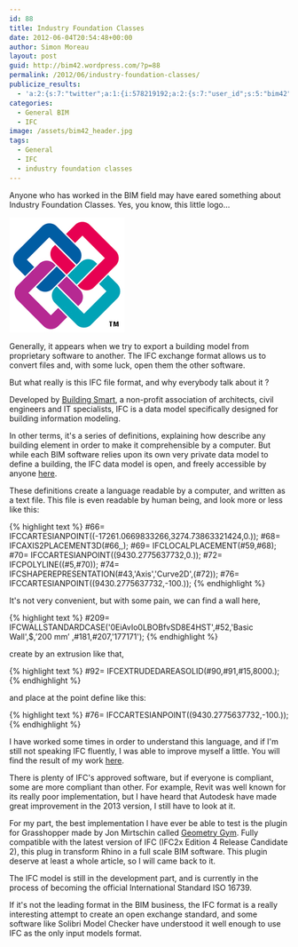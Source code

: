 ```yaml
---
id: 88
title: Industry Foundation Classes
date: 2012-06-04T20:54:48+00:00
author: Simon Moreau
layout: post
guid: http://bim42.wordpress.com/?p=88
permalink: /2012/06/industry-foundation-classes/
publicize_results:
  - 'a:2:{s:7:"twitter";a:1:{i:578219192;a:2:{s:7:"user_id";s:5:"bim42";s:7:"post_id";s:18:"209750099994214401";}}s:2:"fb";a:1:{i:589116337;a:2:{s:7:"user_id";s:9:"589116337";s:7:"post_id";s:17:"10150855159261338";}}}'
categories:
  - General BIM
  - IFC
image: /assets/bim42_header.jpg
tags:
  - General
  - IFC
  - industry foundation classes
---
```

Anyone who has worked in the BIM field may have eared something about Industry Foundation Classes. Yes, you know, this little logo... 

![ifclogo](/assets/2012/06/ifclogo.jpg)

Generally, it appears when we try to export a building model from proprietary software to another. The IFC exchange format allows us to convert files and, with some luck, open them the other software.

But what really is this IFC file format, and why everybody talk about it ?

Developed by [Building Smart](http://buildingsmart.com/), a non-profit association of architects, civil engineers and IT specialists, IFC is a data model specifically designed for building information modeling.

In other terms, it's a series of definitions, explaining how describe any building element in order to make it comprehensible by a computer. But while each BIM software relies upon its own very private data model to define a building, the IFC data model is open, and freely accessible by anyone [here](http://www.buildingsmart-tech.org/ifc/IFC2x4/rc2/html/index.htm).

These definitions create a language readable by a computer, and written as a text file. This file is even readable by human being, and look more or less like this:

{% highlight text %}
#66= IFCCARTESIANPOINT((-17261.0669833266,3274.73863321424,0.));
#68= IFCAXIS2PLACEMENT3D(#66,$,$);
#69= IFCLOCALPLACEMENT(#59,#68);
#70= IFCCARTESIANPOINT((9430.2775637732,0.));
#72= IFCPOLYLINE((#5,#70));
#74= IFCSHAPEREPRESENTATION(#43,'Axis','Curve2D',(#72));
#76= IFCCARTESIANPOINT((9430.2775637732,-100.));
{% endhighlight %}

It's not very convenient, but with some pain, we can find a wall here,

{% highlight text %}
#209= IFCWALLSTANDARDCASE('0EiAvIo0LBOBfvSD8E4HST',#52,'Basic Wall',$,’200 mm’ ,#181,#207,'177171');
{% endhighlight %}

create by an extrusion like that,

{% highlight text %}
#92= IFCEXTRUDEDAREASOLID(#90,#91,#15,8000.);
{% endhighlight %}

and place at the point define like this:

{% highlight text %}
#76= IFCCARTESIANPOINT((9430.2775637732,-100.));
{% endhighlight %}

I have worked some times in order to understand this language, and if I'm still not speaking IFC fluently, I was able to improve myself a little. You will find the result of my work [here](http://www.scribd.com/doc/95909096/Industry-Foundation-Classes).

There is plenty of IFC's approved software, but if everyone is compliant, some are more compliant than other. For example, Revit was well known for its really poor implementation, but I have heard that Autodesk have made great improvement in the 2013 version, I still have to look at it.

For my part, the best implementation I have ever be able to test is the plugin for Grasshopper made by Jon Mirtschin called [Geometry Gym](http://geometrygym.blogspot.fr/). Fully compatible with the latest version of IFC (IFC2x Edition 4 Release Candidate 2), this plug in transform Rhino in a full scale BIM software. This plugin deserve at least a whole article, so I will came back to it.

The IFC model is still in the development part, and is currently in the process of becoming the official International Standard ISO 16739.

If it's not the leading format in the BIM business, the IFC format is a really interesting attempt to create an open exchange standard, and some software like Solibri Model Checker have understood it well enough to use IFC as the only input models format.